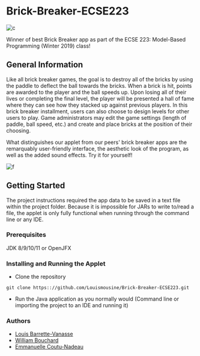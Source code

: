 # Brick-Breaker-ECSE223

![c](https://user-images.githubusercontent.com/31444513/59369720-00441b00-8d0f-11e9-9d27-3ea7f06f4788.JPG)

Winner of best Brick Breaker app as part of the ECSE 223: Model-Based Programming (Winter 2019) class!

## General Information

Like all brick breaker games, the goal is to destroy all of the bricks by using the paddle to deflect the ball towards the bricks. When a brick is hit, points are awarded to the player and the ball speeds up. Upon losing all of their lives or completing the final level, the player will be presented a hall of fame where they can see how they stacked up against previous players.
In this brick breaker installment, users can also choose to design levels for other users to play. Game administrators may edit the game settings (length of paddle, ball speed, etc.) and create and place bricks at the position of their choosing.

What distinguishes our applet from our peers' brick breaker apps are the remarquably user-friendly interface, the aesthetic look of the program, as well as the added sound effects. Try it for yourself!

![f](https://user-images.githubusercontent.com/31444513/59369555-b0fdea80-8d0e-11e9-9ad2-931c10776138.JPG)

## Getting Started

The project instructions required the app data to be saved in a text file within the project folder. Because it is impossible for JARs to write to/read a file, the applet is only fully functional when running through the command line or any IDE.

### Prerequisites

JDK 8/9/10/11 or OpenJFX

### Installing and Running the Applet

* Clone the repository
```
git clone https:://github.com/Louismousine/Brick-Breaker-ECSE223.git
```
* Run the Java application as you normally would (Command line or importing the project to an IDE and running it)

### Authors

* [Louis Barrette-Vanasse](https://github.com/Louismousine) 
* [William Bouchard](https://github.com/willbouch) 
* [Emmanuelle Coutu-Nadeau](https://github.com/emmacona)

